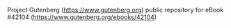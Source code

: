 Project Gutenberg (https://www.gutenberg.org) public repository for eBook #42104 (https://www.gutenberg.org/ebooks/42104)
